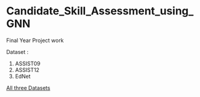 # Candidate_Skill_Assessment_using_GNN
Final Year Project work


Dataset : 
1. ASSIST09
2. ASSIST12
3. EdNet

[All three Datasets](https://drive.google.com/drive/folders/1tzOt2Q3_xB-ziQxDiX4NjmxD5b4PkZzq?usp=sharing)
